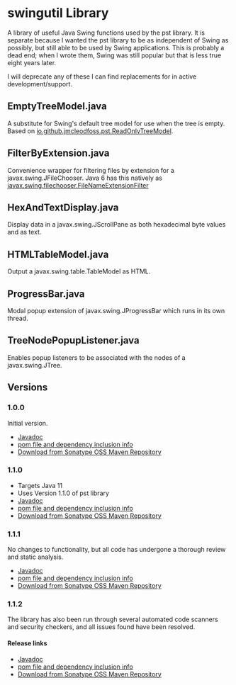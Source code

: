 # swingutil Library
A library of useful Java Swing functions used by the pst library. It is separate because I wanted the pst library to be as independent of Swing as possibly, but still able to be used by Swing applications. This is probably a dead end; when I wrote them, Swing was still popular but that is less true eight years later.

I will deprecate any of these I can find replacements for in active development/support.

## EmptyTreeModel.java
A substitute for Swing's default tree model for use when the tree is empty. Based on [io.github.jmcleodfoss.pst.ReadOnlyTreeModel](../pst/src/main/java/io/github/jmcleodfoss/ReadOnlyTreeModel.java).

## FilterByExtension.java
Convenience wrapper for filtering files by extension for a javax.swing.JFileChooser. Java 6 has this natively as [javax.swing.filechooser.FileNameExtensionFilter](https://docs.oracle.com/javase/7/docs/api/javax/swing/filechooser/FileNameExtensionFilter.html)

## HexAndTextDisplay.java
Display data in a javax.swing.JScrollPane as both hexadecimal byte values and as text.

## HTMLTableModel.java
Output a javax.swing.table.TableModel as HTML.

## ProgressBar.java
Modal popup extension of javax.swing.JProgressBar which runs in its own thread.

## TreeNodePopupListener.java
Enables popup listeners to be associated with the nodes of a javax.swing.JTree.

## Versions
### 1.0.0
Initial version.
*   [Javadoc](https://javadoc.io/doc/io.github.jmcleodfoss/swingutil/1.0.0/index.html)
*   [pom file and dependency inclusion info](https://search.maven.org/artifact/io.github.jmcleodfoss/swingutil/1.0.0/pom)
*   [Download from Sonatype OSS Maven Repository](https://repo1.maven.org/maven2/io/github/jmcleodfoss/swingutil/1.0.0/)

### 1.1.0
*   Targets Java 11
*   Uses Version 1.1.0 of pst library
*   [Javadoc](https://javadoc.io/doc/io.github.jmcleodfoss/swingutil/1.1.0/index.html)
*   [pom file and dependency inclusion info](https://search.maven.org/artifact/io.github.jmcleodfoss/swingutil/1.1.0/pom)
*   [Download from Sonatype OSS Maven Repository](https://repo1.maven.org/maven2/io/github/jmcleodfoss/swingutil/1.1.0/)

### 1.1.1
No changes to functionality, but all code has undergone a thorough review and static analysis.
*   [Javadoc](https://javadoc.io/doc/io.github.jmcleodfoss/swingutil/1.1.1/index.html)
*   [pom file and dependency inclusion info](https://search.maven.org/artifact/io.github.jmcleodfoss/swingutil/1.1.1/pom)
*   [Download from Sonatype OSS Maven Repository](https://repo1.maven.org/maven2/io/github/jmcleodfoss/swingutil/1.1.1/)

### 1.1.2
The library has also been run through several automated code scanners and security checkers, and all issues found have been resolved.
#### Release links
*   [Javadoc](https://javadoc.io/doc/io.github.jmcleodfoss/swingutil/1.1.2/index.html)
*   [pom file and dependency inclusion info](https://search.maven.org/artifact/io.github.jmcleodfoss/swingutil/1.1.2/pom)
*   [Download from Sonatype OSS Maven Repository](https://repo1.maven.org/maven2/io/github/jmcleodfoss/swingutil/1.1.2/)
